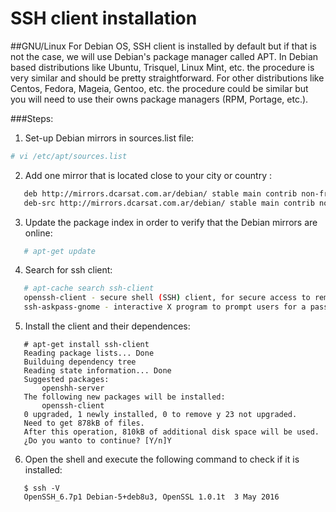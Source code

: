# SSH client installation

##GNU/Linux
For Debian OS, SSH client is installed by default but if that is not the case, we will use Debian's package
manager called APT. In Debian based distributions like Ubuntu, Trisquel, Linux Mint, etc. the procedure is 
very similar and should be pretty straightforward.
For other distributions like Centos, Fedora, Mageia, Gentoo, etc. the procedure could be similar but
you will need to use their owns package managers (RPM, Portage, etc.).

###Steps:

1. Set-up Debian mirrors in sources.list file:
```bash
# vi /etc/apt/sources.list
```
2. Add one mirror that is located close to your city or country :
```bash
   deb http://mirrors.dcarsat.com.ar/debian/ stable main contrib non-free
   deb-src http://mirrors.dcarsat.com.ar/debian/ stable main contrib non-free
```
3. Update the package index in order to verify that the Debian mirrors are online:
```bash
   # apt-get update
```
4. Search for ssh client: 
```bash
   # apt-cache search ssh-client
   openssh-client - secure shell (SSH) client, for secure access to remote machines
   ssh-askpass-gnome - interactive X program to prompt users for a passphrase for ssh-add
```
5. Install the client and their dependences:
```ShellSession
   # apt-get install ssh-client
   Reading package lists... Done
   Builduing dependency tree       
   Reading state information... Done
   Suggested packages:
       openshh-server
   The following new packages will be installed:
       openssh-client 
   0 upgraded, 1 newly installed, 0 to remove y 23 not upgraded.
   Need to get 878kB of files.
   After this operation, 810kB of additional disk space will be used.
   ¿Do you wanto to continue? [Y/n]Y
```
6. Open the shell and execute the following command to check if it is installed:
```Shell
   $ ssh -V
   OpenSSH_6.7p1 Debian-5+deb8u3, OpenSSL 1.0.1t  3 May 2016
```
